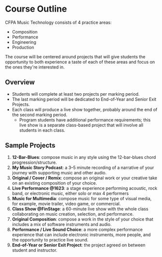 # Course Outline

CFPA Music Technology consists of 4 practice areas:

- Composition
- Performance
- Engineering
- Production

The course will be centered around projects that will give students the opportunity to both experience a taste of each of these areas and focus on the ones they're interested in.

## Overview

- Students will complete at least two projects per marking period.
- The last marking period will be dedicated to End-of-Year and Senior Exit Projects.
- Each class will produce a live show together, probably around the end of the second marking period.
    - Program students have additional performance requirements; this live show is a separate class-based project that will involve all students in each class.

## Sample Projects

1. **12-Bar-Blues**: compose music in any style using the 12-bar-blues chord progression/structure.
1. **My Music Story Podcast**: a 3–5 minute recording of a narrative of your journey with supporting music and other audio.
1. **Original / Cover / Remix**: compose an original work or your creative take on an existing composition of your choice.
1. **Live Performance @1623**: a stage experience performing acoustic, rock band, or electronic music, either solo or max 4 performers
1. **Music for Multimedia**: compose music for some type of visual media, for example, movie trailer, video game, or commercial.
1. **Class Show @FinStage**: a 60-minute live show with the whole class collaborating on music creation, selection, and performance.
1. **Original Composition**: compose a work in the style of your choice that includes a mix of software instruments and audio.
1. **Performance / Live Sound Choice**: a more complex performance experience that can include electronic instruments, more people, and the opportunity to practice live sound.
1. **End-of-Year or Senior Exit Project**: the project agreed on between student and instructor.
